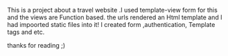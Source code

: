 This is a project about a travel website .I used template-view form for this and the views are Function based. the urls rendered an Html template and I had impoorted static files
into it! I created form ,authentication, Template tags and etc. 





thanks for reading ;)
